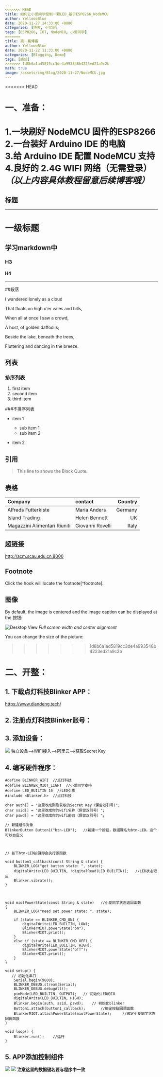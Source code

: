 ```yaml
---
<<<<<<< HEAD
title: 如何让小爱同学控制一颗LED_基于ESP8266_NodeMCU
author: YelloooBlue
date: 2020-11-27 14:33:00 +0800
categories: [博客, 小实验]
tags: [ESP8266, IOT, NodeMCU, 小爱同学]
=======
title: 第一篇博客
author: YelloooBlue
date: 2020-11-22 11:33:00 +0800
categories: [Blogging, Demo]
tags: [感想]
>>>>>>> 1d8b6a1ad5819cc3de4a993548b4223ed21a9c2b
math: true
image: /assets/img/Blog/2020-11-27/NodeMCU.jpg
---
```




<<<<<<< HEAD
# 一、准备：

1.一块刷好 NodeMCU 固件的ESP8266
<br>2.一台装好 Arduino IDE 的电脑
<br>3.给 Arduino IDE 配置 NodeMCU 支持
<br>4.良好的 2.4G WIFI 网络（无需登录） 
<i><br>（以上内容具体教程留意后续博客哦）</i>
=======

## 标题

---

# 一级标题

<h2 data-toc-skip>学习markdown中</h2>

<h3 data-toc-skip>H3</h3>

<h4>H4</h4>

---

##段落

I wandered lonely as a cloud

That floats on high o'er vales and hills,

When all at once I saw a crowd,

A host, of golden daffodils;

Beside the lake, beneath the trees,

Fluttering and dancing in the breeze.

## 列表

### 排序列表

1. first item
2. second item
3. third item

###不排序列表

- item 1
	- sub item 1
	- sub item 2

- item 2

## 引用

> This line to shows the Block Quote.

## 表格

| Company                      | contact          | Country |
|:-----------------------------|:-----------------|--------:|
| Alfreds Futterkiste          | Maria Anders     | Germany |
| Island Trading               | Helen Bennett    | UK      |
| Magazzini Alimentari Riuniti | Giovanni Rovelli | Italy   |

## 超链接

<http://acm.scau.edu.cn:8000>


## Footnote

Click the hook will locate the footnote[^footnote].


## 图像

By default, the image is centered and the image caption can be displayed at the 按钮:

![Desktop View](/assets/img/sample/mockup.png)
_Full screen width and center alignment_

You can change the size of the picture:
>>>>>>> 1d8b6a1ad5819cc3de4a993548b4223ed21a9c2b

# 二、开整：
## 1. 下载点灯科技Blinker APP：
<https://www.diandeng.tech/>
## 2. 注册点灯科技Blinker账号：
## 3. 添加设备：
<image src="../assets/img/Blog/2020-11-27/Blinker_APP1.jpg">
独立设备-->WIFI接入-->阿里云-->获取Secret Key

## 4. 编写硬件程序：

```
#define BLINKER_WIFI  //点灯科技
#define BLINKER_MIOT_LIGHT  //小爱同学支持  
#define LED_BUILTIN 16  //LED引脚
#include <Blinker.h>  //点灯科技

char auth[] = "这里改成刚刚获取的Secret Key（保留双引号)";
char ssid[] = "这里改成你的wifi名称（保留双引号）";
char pswd[] = "这里改成你的wifi密码（保留双引号）";

// 新建组件对象
BlinkerButton Button1("btn-LED");   //新建一个按钮，数据键名为btn-LED，这个可以自定义



// 按下btn-LED按键即会执行该函数

void button1_callback(const String & state) {
    BLINKER_LOG("get button state: ", state);
    digitalWrite(LED_BUILTIN, !digitalRead(LED_BUILTIN));   //LED状态取反
    Blinker.vibrate();
}



void miotPowerState(const String & state)   //小爱同学状态返回函数
{  
    BLINKER_LOG("need set power state: ", state);

    if (state == BLINKER_CMD_ON) {
        digitalWrite(LED_BUILTIN, LOW);
        BlinkerMIOT.powerState("on");
        BlinkerMIOT.print();
    }
    else if (state == BLINKER_CMD_OFF) {
        digitalWrite(LED_BUILTIN, HIGH);
        BlinkerMIOT.powerState("off");
        BlinkerMIOT.print();
    }
}

void setup() {
   // 初始化串口
    Serial.begin(9600);
    BLINKER_DEBUG.stream(Serial);
    BLINKER_DEBUG.debugAll();
    pinMode(LED_BUILTIN, OUTPUT);   // 初始化LED的IO
    digitalWrite(LED_BUILTIN, HIGH);
    Blinker.begin(auth, ssid, pswd);    // 初始化blinker
    Button1.attach(button1_callback);       //绑定按钮回调函数
    BlinkerMIOT.attachPowerState(miotPowerState);     //绑定小爱同学状态回调函数
}

void loop() {
    Blinker.run();    //运行
}
```


## 5. APP添加控制组件
<image src="../assets/img/Blog/2020-11-27/Blinker_APP2.jpg">
<image src="../assets/img/Blog/2020-11-27/Blinker_APP3.jpg">
<b>注意这里的数据键名要与程序中一致</b>

